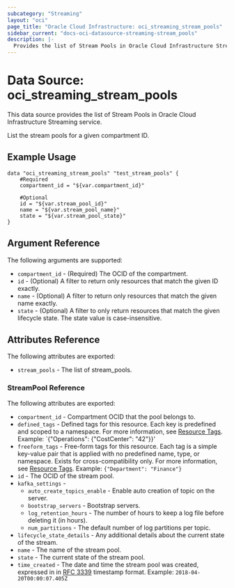 ```yaml
---
subcategory: "Streaming"
layout: "oci"
page_title: "Oracle Cloud Infrastructure: oci_streaming_stream_pools"
sidebar_current: "docs-oci-datasource-streaming-stream_pools"
description: |-
  Provides the list of Stream Pools in Oracle Cloud Infrastructure Streaming service
---
```


# Data Source: oci_streaming_stream_pools
This data source provides the list of Stream Pools in Oracle Cloud Infrastructure Streaming service.

List the stream pools for a given compartment ID.

## Example Usage

```hcl
data "oci_streaming_stream_pools" "test_stream_pools" {
	#Required
	compartment_id = "${var.compartment_id}"

	#Optional
	id = "${var.stream_pool_id}"
	name = "${var.stream_pool_name}"
	state = "${var.stream_pool_state}"
}
```

## Argument Reference

The following arguments are supported:

* `compartment_id` - (Required) The OCID of the compartment.
* `id` - (Optional) A filter to return only resources that match the given ID exactly. 
* `name` - (Optional) A filter to return only resources that match the given name exactly. 
* `state` - (Optional) A filter to only return resources that match the given lifecycle state. The state value is case-insensitive. 


## Attributes Reference

The following attributes are exported:

* `stream_pools` - The list of stream_pools.

### StreamPool Reference

The following attributes are exported:

* `compartment_id` - Compartment OCID that the pool belongs to.
* `defined_tags` - Defined tags for this resource. Each key is predefined and scoped to a namespace. For more information, see [Resource Tags](https://docs.cloud.oracle.com/iaas/Content/General/Concepts/resourcetags.htm).  Example: `{"Operations": {"CostCenter": "42"}}' 
* `freeform_tags` - Free-form tags for this resource. Each tag is a simple key-value pair that is applied with no predefined name, type, or namespace. Exists for cross-compatibility only. For more information, see [Resource Tags](https://docs.cloud.oracle.com/iaas/Content/General/Concepts/resourcetags.htm).  Example: `{"Department": "Finance"}` 
* `id` - The OCID of the stream pool.
* `kafka_settings` - 
	* `auto_create_topics_enable` - Enable auto creation of topic on the server.
	* `bootstrap_servers` - Bootstrap servers.
	* `log_retention_hours` - The number of hours to keep a log file before deleting it (in hours).
	* `num_partitions` - The default number of log partitions per topic.
* `lifecycle_state_details` - Any additional details about the current state of the stream.
* `name` - The name of the stream pool.
* `state` - The current state of the stream pool.
* `time_created` - The date and time the stream pool was created, expressed in in [RFC 3339](https://tools.ietf.org/rfc/rfc3339) timestamp format.  Example: `2018-04-20T00:00:07.405Z` 

